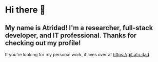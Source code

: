 # Hi there 👋

## My name is Atridad! I'm a researcher, full-stack developer, and IT professional. Thanks for checking out my profile!

If you're looking for my personal work, it lives over at https://git.atri.dad
